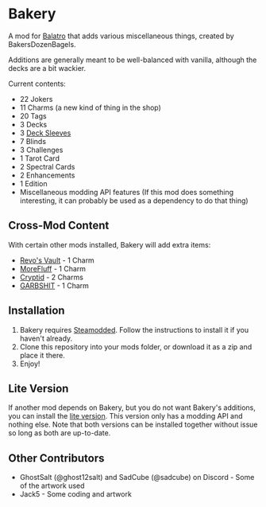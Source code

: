 # Bakery

A mod for [Balatro](https://www.playbalatro.com/) that adds various miscellaneous things, created by BakersDozenBagels.

Additions are generally meant to be well-balanced with vanilla, although the decks are a bit wackier.

Current contents:

- 22 Jokers
- 11 Charms (a new kind of thing in the shop)
- 20 Tags
- 3 Decks
- 3 [Deck Sleeves](https://github.com/larswijn/CardSleeves)
- 7 Blinds
- 3 Challenges
- 1 Tarot Card
- 2 Spectral Cards
- 2 Enhancements
- 1 Edition
- Miscellaneous modding API features (If this mod does something interesting, it can probably be used as a dependency to do that thing)

## Cross-Mod Content

With certain other mods installed, Bakery will add extra items:

- [Revo's Vault](https://github.com/Cdrvo/Revos-Vault---Balatro-Mod) - 1 Charm
- [MoreFluff](https://github.com/notmario/MoreFluff) - 1 Charm
- [Cryptid](https://github.com/SpectralPack/Cryptid) - 2 Charms
- [GARBSHIT](https://github.com/Gainumki/GARBSHIT) - 1 Charm

## Installation

1. Bakery requires [Steamodded](https://github.com/Steamodded/smods). Follow the instructions to install it if you haven't already.
2. Clone this repository into your mods folder, or download it as a zip and place it there.
3. Enjoy!

## Lite Version

If another mod depends on Bakery, but you do not want Bakery's additions, you can install the [lite version](https://github.com/BakersDozenBagels/BalatroBakery/tree/lite). This version only has a modding API and nothing else. Note that both versions can be installed together without issue so long as both are up-to-date.

## Other Contributors

- GhostSalt (@ghost12salt) and SadCube (@sadcube) on Discord - Some of the artwork used
- Jack5 - Some coding and artwork
